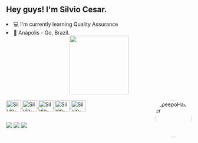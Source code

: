   ## Hey guys! I'm Silvio Cesar.
  <li>💻 I'm currently learning Quality Assurance</li>
  <li> 📍 Anápolis - Go, Brazil.</li>

  
<div align="center">
  <a href="https://github.com/scff096">
  <img height="160em" src="https://github-readme-stats.vercel.app/api?username=scff096&show_icons=true&theme=dark&include_all_commits=true&count_private=true"/>
<!--   <img height="165em" src="https://github-readme-stats.vercel.app/api/top-langs/?username=scff096&layout=compact&langs_count=7&theme=dark"/> -->
</div>

           
          
<div style="display: inline_block"><br>
  <img align="center" alt="Silvio-JS" height="30" width="40" src="https://cdn.jsdelivr.net/gh/devicons/devicon/icons/javascript/javascript-original.svg">
  <img align="center" alt="Silvio-HTML" height="30" width="40" src="https://cdn.jsdelivr.net/gh/devicons/devicon/icons/html5/html5-original.svg">
  <img align="center" alt="Silvio-CSS" height="30" width="40" src="https://cdn.jsdelivr.net/gh/devicons/devicon/icons/css3/css3-original.svg">
  <img align="center" alt="Silvio-Postman" height="30" width="40" src="https://cdn.jsdelivr.net/gh/devicons/devicon@latest/icons/postman/postman-original.svg">
  <img align="center" alt="Silvio-CY" height="30" width="40" src="https://opensource-demo.orangehrmlive.com/__/assets/cypress_s-oVtifuuw.png">
          
  <!-- "https://cdn.jsdelivr.net/gh/devicons/devicon@latest/icons/cypressio/cypressio-line-wordmark.svg" -->
  
          
            
           
          
    
          
          

  <img align="right" alt="peepoHacker" height="100" style="border-radius:50px;" src="https://cdn.betterttv.net/emote/60f5b7d32d1eba5400d07202/3x">
  
</div>

##

<div> 

 <!-- <a href="https://www.twitch.tv/rafaballerinii" target="_blank"><img src="https://img.shields.io/badge/Twitch-9146FF?style=for-the-badge&logo=twitch&logoColor=white" target="_blank"></a>
 <a href="https://discord.gg/silviocesar96" target="_blank"><img src="https://img.shields.io/badge/Discord-7289DA?style=for-the-badge&logo=discord&logoColor=white" target="_blank"></a> -->
 
 <a href = "mailto:scff096@gmail.com"><img src="https://img.shields.io/badge/-Gmail-%23333?style=for-the-badge&logo=gmail&logoColor=white" target="_blank"></a>
 <a href="https://www.linkedin.com/in/silvio-c%C3%A9sar-aa5861221/" target="_blank"><img src="https://img.shields.io/badge/-LinkedIn-%230077B5?style=for-the-badge&logo=linkedin&logoColor=white" target="_blank"></a> 
 <a href="https://instagram.com/silviocff" target="_blank"><img src="https://img.shields.io/badge/-Instagram-%23E4405F?style=for-the-badge&logo=instagram&logoColor=white" target="_blank"></a>
 
</div>

